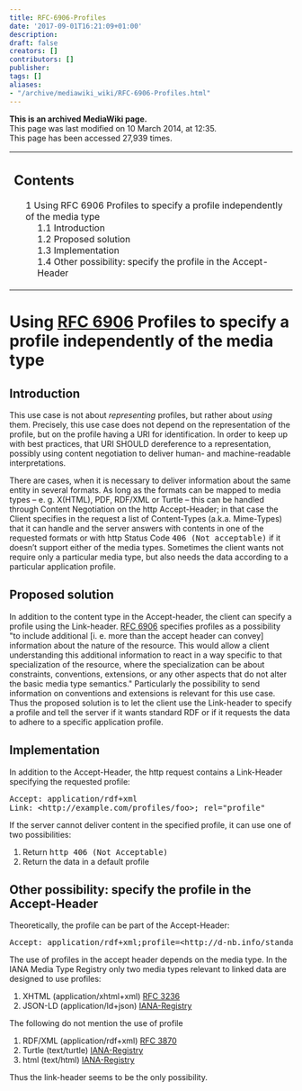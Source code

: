 ```yaml
---
title: RFC-6906-Profiles
date: '2017-09-01T16:21:09+01:00'
description: 
draft: false
creators: []
contributors: []
publisher: 
tags: []
aliases:
- "/archive/mediawiki_wiki/RFC-6906-Profiles.html"
---
```


 **This is an archived MediaWiki page.**  
This page was last modified on 10 March 2014, at 12:35.  
This page has been accessed 27,939 times.

<table id="toc" class="toc">
  <tr>
    <td>
      <div id="toctitle">
        <h2>Contents</h2>
      </div>
      <ul>
        <li class="toclevel-1 tocsection-1">
          <a href="#Using_RFC_6906_Profiles_to_specify_a_profile_independently_of_the_media_type"><span class="tocnumber">1</span> <span class="toctext">Using RFC 6906 Profiles to specify a profile independently of the media type</span></a>
          <ul>
            <li class="toclevel-2 tocsection-2"><a href="#Introduction"><span class="tocnumber">1.1</span> <span class="toctext">Introduction</span></a></li>
            <li class="toclevel-2 tocsection-3"><a href="#Proposed_solution"><span class="tocnumber">1.2</span> <span class="toctext">Proposed solution</span></a></li>
            <li class="toclevel-2 tocsection-4"><a href="#Implementation"><span class="tocnumber">1.3</span> <span class="toctext">Implementation</span></a></li>
            <li class="toclevel-2 tocsection-5"><a href="#Other_possibility:_specify_the_profile_in_the_Accept-Header"><span class="tocnumber">1.4</span> <span class="toctext">Other possibility: specify the profile in the Accept-Header</span></a></li>
          </ul>
        </li>
      </ul>
    </td>
  </tr>
</table>

# Using [RFC 6906](http://tools.ietf.org/html/rfc6906) Profiles to specify a profile independently of the media type 

## Introduction 

This use case is not about _representing_ profiles, but rather about _using_ them. Precisely, this use case does not depend on the representation of the profile, but on the profile having a URI for identification. In order to keep up with best practices, that URI SHOULD dereference to a representation, possibly using content negotiation to deliver human- and machine-readable interpretations.

There are cases, when it is necessary to deliver information about the same entity in several formats. As long as the formats can be mapped to media types – e. g. X(HTML), PDF, RDF/XML or Turtle – this can be handled through Content Negotiation on the http Accept-Header; in that case the Client specifies in the request a list of Content-Types (a.k.a. Mime-Types) that it can handle and the server answers with contents in one of the requested formats or with http Status Code <tt>406 (Not acceptable)</tt> if it doesn’t support either of the media types. Sometimes the client wants not require only a particular media type, but also needs the data according to a particular application profile.

## Proposed solution 

In addition to the content type in the Accept-header, the client can specify a profile using the Link-header. [RFC 6906](http://www.ietf.org/rfc/rfc6906.txt) specifies profiles as a possibility "to include additional [i. e. more than the accept header can convey] information about the nature of the resource. This would allow a client understanding this additional information to react in a way specific to that specialization of the resource, where the specialization can be about constraints, conventions, extensions, or any other aspects that do not alter the basic media type semantics." Particularly the possibility to send information on conventions and extensions is relevant for this use case. Thus the proposed solution is to let the client use the Link-header to specify a profile and tell the server if it wants standard RDF or if it requests the data to adhere to a specific application profile.

## Implementation 

In addition to the Accept-Header, the http request contains a Link-Header specifying the requested profile:

<pre>Accept: application/rdf+xml
Link: &lt;http://example.com/profiles/foo&gt;; rel="profile"
</pre>

If the server cannot deliver content in the specified profile, it can use one of two possibilities:

1. Return <tt>http 406 (Not Acceptable)</tt>
2. Return the data in a default profile

## Other possibility: specify the profile in the Accept-Header 

Theoretically, the profile can be part of the Accept-Header:

<pre>Accept: application/rdf+xml;profile=&lt;http://d-nb.info/standards/profile/DINI-KIM&gt;
</pre>

The use of profiles in the accept header depends on the media type. In the IANA Media Type Registry only two media types relevant to linked data are designed to use profiles:

1. XHTML (application/xhtml+xml) [RFC 3236](http://www.rfc-editor.org/rfc/rfc3236.txt)
2. JSON-LD (application/ld+json) [IANA-Registry](https://www.iana.org/assignments/media-types/application/ld+json)

The following do not mention the use of profile

1. RDF/XML (application/rdf+xml) [RFC 3870](http://www.ietf.org/rfc/rfc3870.txt)
2. Turtle (text/turtle) [IANA-Registry](https://www.iana.org/assignments/media-types/text/turtle)
3. html (text/html) [IANA-Registry](https://www.iana.org/assignments/media-types/text/html)

Thus the link-header seems to be the only possibility.

